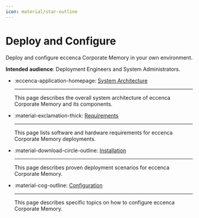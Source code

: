 ```yaml
---
icon: material/star-outline
---
```

# Deploy and Configure

Deploy and configure eccenca Corporate Memory in your own environment.

**Intended audience**: Deployment Engineers and System Administrators.

<div class="grid cards" markdown>

-   :eccenca-application-homepage: [System Architecture](system-architecture/index.md)

    ---

    This page describes the overall system architecture of eccenca Corporate Memory and its components.

-   :material-exclamation-thick: [Requirements](requirements/index.md)

    ---

    This page lists software and hardware requirements for eccenca Corporate Memory deployments.

-   :material-download-circle-outline: [Installation](installation/index.md)

    ---

    This page describes proven deployment scenarios for eccenca Corporate Memory.

-   :material-cog-outline: [Configuration](configuration/index.md)

    ---

    This page describes specific topics on how to configure eccenca Corporate Memory.

</div>

